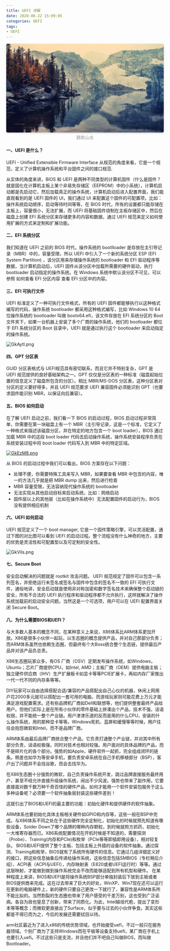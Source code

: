 ```yaml
---
title: UEFI 详解
date: 2020-06-22 15:09:05
categories: UEFI
tags:
- UEFI
---
```


<center>
    <img style="border-radius: 0.3125em;
    box-shadow: 0 2px 4px 0 rgba(34,36,38,.12),0 2px 10px 0 rgba(34,36,38,.08);" 
    src="UEFI-详解/静默山水.jpg">
    <br>
    <div style="color:orange;
    display: inline-block;
    color: #999;
    padding: 2px;">静默山水</div>
</center>

#### 一、UEFI 是什么？
UEFI - Unified Extensible Firmware Interface
从规范的角度来看，它是一个规范，定义了计算机操作系统和平台固件之间的接口规范.

<!-- more -->

从实体的角度来讲，BIOS 和 UEFI 是两种不同类型的计算机固件（什么是固件？就是固化在计算机主板上某个非易失存储区（EEPROM）中的小系统），计算机启动都是先启动它，然后加载真正的操作系统，计算机启动后进入配置界面，我们能直观看到的是 UEFI 固件的 UI，我们通过 UI 来配置这个固件的可配置项，比如：操作系统启动顺序，启动等待时间等等，在 BIOS 时代，所有的设置都只能存储在主板上，容量很小，无法扩展，而 UEFI 将基础固件烧制在主板存储区中，然后在磁盘上创建 EFI 系统分区来存储更多的内容和数据，通过 UEFI 规范来定义如何使用扩展的方式来定制和扩展功能。

#### 二、EFI 系统分区
我们知道在 UEFI 之前的 BIOS 时代，操作系统的 bootlloader 是存放在主引导记录（MBR）中的，容量受限，所以 UEFI 中引入了一个新的系统分区 ESP (EFI System Partition) ，该分区用来存储操作系统的 bootloader 和 EFI 驱动程序等数据，当计算机启动后，UEFI 固件从该分区中加载所需要的硬件驱动，执行 bootloader 启动指定的操作系统。在 Windows 系统中默认该分区不可见，可以参照 如何查看 EFI 分区内容 查看 EFI 分区中的内容。

#### 三、EFI 可执行文件
UEFI 标准定义了一种可执行文件格式，所有的 UEFI 固件都能够执行以这种格式编写的代码，操作系统 bootloader 都采用这种格式编写，比如 Windows 10 64位操作系统的 bootloader 叫做 bootx64.efi，该文件存放在 EFI 系统分区的 Boot 文件夹下，如果一台机器上安装了多个厂商的操作系统，他们的 bootloader 都位于 EFI 系统分区的 Boot 目录中，UEFI 就是通过执行这个 bootloader 来启动指定的操作系统。

![GkAytI.png](https://s1.ax1x.com/2020/03/28/GkAytI.png)

#### 四、GPT 分区表
GUID 分区表格式与 UEFI规范具有密切联系，而且它并不特别复杂，GPT 是 UEFI 规范提供的良好基础架构之一。GPT 仅仅是分区表的一种标准（磁盘起始位置的信息定义了磁盘所包含的分区）。相比 MBR/MS-DOS 分区表，这种分区表对分区的定义要好得多，并且 UEFI 规范要求 UEFI 兼容固件必须能识别 GPT（也要求固件能识别 MBR，以保证向后兼容）。

#### 五、BIOS 如何启动
在了解 UEFI 启动之前，我们看一下 BIOS 的启动过程，BIOS 启动过程非常简单，你需要在第一块磁盘上有一个 MBR（主引导记录，这是一个标准，它定义了一种格式来描述该磁盘分区，并在特定的地方包含一个 boot loader），BIOS 通过加载 MBR 中的这段 boot loader 代码去启动操作系统，操作系统安装程序负责在系统安装过程中将 boot loader 代码写入到 MBR 中的特定区域。

[![GkEzM8.png](https://s1.ax1x.com/2020/03/28/GkEzM8.png)](https://imgchr.com/i/GkEzM8)

从 BIOS 的启动过程中我们可以看出，BIOS 方案存在以下问题：

- 处理不便，你需要特殊工具来写入 MBR，如果要查看 MBR 中包含的内容，唯一的方法几乎就是把 MBR dump 出来，然后进行检查
- MBR 容量受限，无法容纳现代操作系统的 bootloader
- 无法实现从其他启动目标来启动系统，比如：网络启动
- 固件层以上的其他层（比如在操作系统中）无法配置固件的启动行为，BIOS 没有提供相应机制

#### 六、UEFI 如何启动
UEFI 规范定义了一个 boot manager, 它是一个固件策略引擎，可以灵活配置，通过下图的对比图可以看到 UEFI 的启动过程。整个流程没有什么神奇的地方，主要的优势是灵活性和可配置型以及可定制的安全性。

![GkViIs.png](https://s1.ax1x.com/2020/03/28/GkViIs.png)

#### 七、Secure Boot
安全启动解决的问题就是 rootkit 攻击问题。
UEFI 规范规定了固件可以包含一系列签名，并拒绝运行未签名或签名与固件中包含的签名不一致的 EFI 可执行文件，通俗地讲，安全启动就是使用非对称加密和数字签名技术来确保整个启动链的安全，所有不合法的 UEFI 执行程序和驱动程序都不允许执行，这样就解决了操作系统加载前的启动安全问题。当然这是一个可选项，用户可以在 UEFI 配置界面关闭 Secure Boot。


#### 八、为什么需要BIOS和UEFI？

与大多数人基本的概念不同，在某种意义上来说，X86体系比ARM体系更加开放。X86是很多小伙伴一起玩，以生态圈的概念提供产品，并对自己那部分负责；而ARM体系虽然也依赖生态圈，但最终有个大Boss统合整个生态链，提供最后产品并对该产品负总责。

X86生态圈玩家众多，有OS 厂商（OSV）定期发布操作系统，如Windows，Ubuntu；芯片厂商提供CPU，如Intel, AMD；主板厂商（OEM）提供电脑主板；独立硬件供应商（IHV）生产扩展板卡如显卡等等PCIE扩展卡，再如内存厂家推出一代一代不同的内存条等等。

DIY玩家可以自由选择搭配合适/兼容的产品搭配出自己心仪的机器，休闲上网用户花2000多元就可以搭配出一套可用的电脑，而游戏玩家则可能花费上万元才能满足游戏配置需求。还有些品牌机厂商如Dell和联想等，他们提供整套最终产品给用户。但他们实际上是在所有小伙伴的零件基础上拼凑出个产品，技术不强，话语权弱，并不能统一整个产业链。用户津津乐道的反而是用的什么CPU，安装的什么操作系统，用的那种显卡等等。Windows死机、蓝屏和缓慢等等时候，用户往往会抱怨微软和Intel，而不是品牌厂商。

ARM体系由最后品牌厂商统合整个产品，它负责打通整个产业链，并对其中所有部分负责，话语权极强，同时对技术也相对较强。用户面对的具体品牌的产品，而不是碎片化的各个部分。强势的如Apple，硬件软件一起抓，完全组成闭环的链条。稍差也如华为等安卓手机，要负责安卓系统在自己手机移植部分（BSP），客户出了问题并不会找谷歌，而会去找华为。

在X86生态圈十分强势的微软，自己负责操作系统开发，跳过品牌直接服务最终用户，甚至不经允许直接升级操作系统，闹出不少风波。强势也带来了副作用，它要直接面对数千数万种千奇百怪的硬件产品，如何才能用一个软件安装包服务于这么多种设备呢？必须要一个软件抽象层封装这些硬件差别！

这就引出了BIOS和UEFI的最主要的功能：初始化硬件和提供硬件的软件抽象。

ARM体系也要初始化具体主板相关硬件如GPIO和内存等，这些一般在BSP中完成。与X86体系不同之处在于这些硬件完全定制化，初始化的时候就预先知道有哪些设备，Solder Down了哪个品牌的哪种内存颗粒，到时候就照方抓药，初始化一大堆寄存器而已。X86系统配置情况在开机时候是不知道的，需要探测（Probe）、Training(内存和PCIe)和枚举（PCIe等等即插即用设备），相对较复杂。
BIOS和UEFI提供了整个主板、包括主板上外插的设备的软件抽象。通过探测、Training和枚举，BIOS就有了系统所有硬件的信息。它通过几组详细定义好的接口，把这些信息抽象后传递给操作系统，这些信息包括SMBIOS（专栏稍后介绍）、ACPI表（ACPI与UEFI），内存映射表（E820或者UEFI运行时）等等。通过这层映射，才能做到做到操作系统完全不改而能够适配到所有机型和硬件。
在某种程度上来讲，BIOS和UEFI是将操作系统BSP部分单独封装后下放到主板或者BIOS提供商来完成。这在过去带来了巨大的好处，WinXP、Win7现在还可以运行在更新的电脑硬件上，新的硬件只要自己更改一下就行了，兼容性是ARM体系所不能比拟的。当然割裂的生态圈也带来了用户感受的千差万别，这也受到广泛诟病。各自为政也窒息了创新，带来了同质化。为此，Intel越俎代庖，提出了变形本等等概念；而微软更直接出了Surface，似乎要与过去的小伙伴争食。其实这些都是不得已而为之，今后的发展还需要拭目以待。

arm社区最近为了进入x86的传统优势领域，也开始接受uefi，不过一般只在服务器领域。个别厂商为了支持Windows而在平板等设备支持uefi，某厂商在手机上也要引入uefi。不过这些只是支流，并且他们并不吧自己叫做BIOS，而叫做Bootloader。
